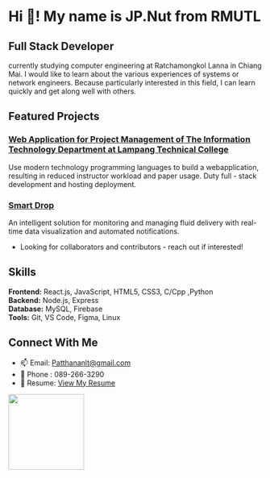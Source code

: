 # Hi 👋! My name is JP.Nut from RMUTL

## Full Stack Developer

currently studying computer engineering at Ratchamongkol Lanna in Chiang Mai. I would like to learn about the various experiences of systems or network engineers. Because particularly interested in this field, I can learn quickly and get along well with others.

## Featured Projects

### [Web Application for Project Management of The Information Technology Department at Lampang Technical College](https://pms-client-production.up.railway.app/)
Use modern technology programming languages to build a webapplication, resulting in reduced instructor workload and paper usage. Duty full - stack development and hosting deployment.

### [Smart Drop](https://github.com/ItsRyS/Smart-DropV2)
An intelligent solution for monitoring and managing fluid delivery with real-time data visualization and automated notifications.
* Looking for collaborators and contributors - reach out if interested!

## Skills

**Frontend:** React.js, JavaScript, HTML5, CSS3, C/Cpp ,Python  
**Backend:** Node.js, Express  
**Database:**  MySQL, Firebase  
**Tools:** Git, VS Code, Figma, Linux

## Connect With Me

- 📫 Email: Patthananlt@gmail.com
- 📱 Phone : 089-266-3290
- 💼 Resume: [View My Resume](https://www.canva.com/design/DAGmlYCekf8/I-dvW3iYoJBFR4OixlJ52g/view?utm_content=DAGmlYCekf8&utm_campaign=designshare&utm_medium=link2&utm_source=uniquelinks&utlId=h2458e19487)
<img align="center" height="150" src="https://i.giphy.com/media/v1.Y2lkPTc5MGI3NjExazNicHpmb3J4emJzaTdvMHMxOTJqcm82MmF5dzJwMnNpOWIxd3dkZSZlcD12MV9pbnRlcm5hbF9naWZfYnlfaWQmY3Q9Zw/stETaVrFGySvW5tK3I/giphy.gif"  />
